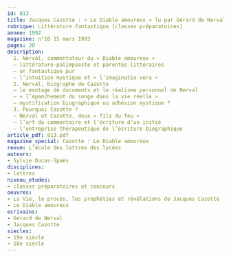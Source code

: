 ```yaml
---
id: 813
title: Jacques Cazotte : « Le Diable amoureux » lu par Gérard de Nerval
rubrique: Littérature fantastique [classes préparatoires]
annee: 1992
magazine: n°10 15 mars 1993
pages: 20
description: 
  1. Nerval, commentateur du « Diable amoureux »
  – littérature-palimpseste et parentés littéraires
  – un fantastique pur
  – l’intuition mystique et « l’imaginatio vera »
  2. Nerval, biographe de Cazotte
  – le montage de documents et le réalisme personnel de Nerval
  – « l’épanchement du songe dans la vie réelle »
  – mystification biographique ou adhésion mystique ?
  3. Pourquoi Cazotte ?
  – Nerval et Cazotte, deux « fils du feu »
  – l’art du commentaire et l’écriture d’un initié
  – l’entreprise thérapeutique de l’écriture biographique
article_pdf: 813.pdf
magazine_special: Cazotte : Le Diable amoureux
revue: L’école des lettres des lycées
auteurs:
- Sylvie Ducas-Spaës
disciplines:
- lettres
niveau_etudes:
- classes préparatoires et concours
oeuvres:
- La Vie, le procès, les prophéties et révélations de Jacques Cazotte
- Le Diable amoureux
ecrivains:
- Gérard de Nerval
- Jacques Cazotte
siecles:
- 19e siècle
- 18e siècle
---
```

